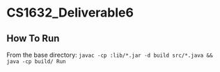 # CS1632_Deliverable6

## How To Run

From the base directory: 
`javac -cp :lib/*.jar -d build src/*.java && java -cp build/ Run`